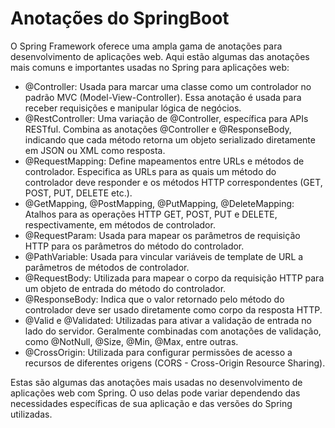 # Anotações do SpringBoot

O Spring Framework oferece uma ampla gama de anotações para desenvolvimento de aplicações web. Aqui estão algumas das anotações mais comuns e importantes usadas no Spring para aplicações web:

* @Controller: Usada para marcar uma classe como um controlador no padrão MVC (Model-View-Controller). Essa anotação é usada para receber requisições e manipular lógica de negócios.
* @RestController: Uma variação de @Controller, específica para APIs RESTful. Combina as anotações @Controller e @ResponseBody, indicando que cada método retorna um objeto serializado diretamente em JSON ou XML como resposta.
* @RequestMapping: Define mapeamentos entre URLs e métodos de controlador. Especifica as URLs para as quais um método do controlador deve responder e os métodos HTTP correspondentes (GET, POST, PUT, DELETE etc.).
* @GetMapping, @PostMapping, @PutMapping, @DeleteMapping: Atalhos para as operações HTTP GET, POST, PUT e DELETE, respectivamente, em métodos de controlador.
* @RequestParam: Usada para mapear os parâmetros de requisição HTTP para os parâmetros do método do controlador.
* @PathVariable: Usada para vincular variáveis de template de URL a parâmetros de métodos de controlador.
* @RequestBody: Utilizada para mapear o corpo da requisição HTTP para um objeto de entrada do método do controlador.
* @ResponseBody: Indica que o valor retornado pelo método do controlador deve ser usado diretamente como corpo da resposta HTTP.
* @Valid e @Validated: Utilizadas para ativar a validação de entrada no lado do servidor. Geralmente combinadas com anotações de validação, como @NotNull, @Size, @Min, @Max, entre outras.
* @CrossOrigin: Utilizada para configurar permissões de acesso a recursos de diferentes origens (CORS - Cross-Origin Resource Sharing).
  
Estas são algumas das anotações mais usadas no desenvolvimento de aplicações web com Spring. O uso delas pode variar dependendo das necessidades específicas de sua aplicação e das versões do Spring utilizadas.

